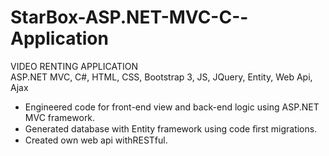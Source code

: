 # StarBox-ASP.NET-MVC-C--Application

 VIDEO RENTING APPLICATION <br>
 ASP.NET MVC, C#, HTML, CSS, Bootstrap 3, JS, JQuery, Entity, Web Api, Ajax <br>
 
- Engineered code for front-end view and back-end logic using ASP.NET MVC framework. 
- Generated database with Entity framework using code ﬁrst migrations. 
- Created own web api withRESTful.
